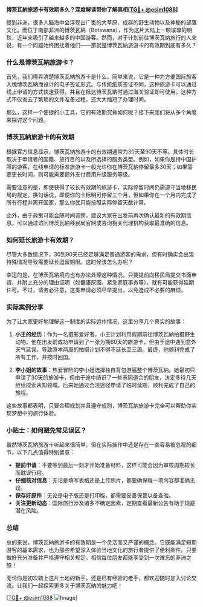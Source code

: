 **博茨瓦納旅游卡有效期多久？深度解读带你了解真相[[TG💪+ @esim1088](https://t.me/s/esim1088)]**

提到非洲，很多人脑海中会浮现出广袤的大草原、成群的野生动物以及神秘的部落文化。而位于南部非洲的博茨瓦納（Botswana），作为这片大陆上一颗璀璨的明珠，近年来吸引了越来越多的中国游客。然而，对于计划前往博茨瓦納旅行的人来说，有一个问题始终困扰着他们——那就是博茨瓦納旅游卡的有效期到底有多久？

### 什么是博茨瓦納旅游卡？

首先，我们得弄清楚博茨瓦納旅游卡是什么。简单来说，它是一种为方便国际旅客入境博茨瓦納而设计的电子签证形式。与传统纸质签证不同，这种旅游卡可以通过线上申请的方式快速获得，并且在抵达博茨瓦納时通过海关验证即可使用。这种方式不仅省去了繁琐的文件准备过程，还大大缩短了办理时间。

那么，这样一个便捷的小工具，它的有效期究竟如何呢？接下来我们将从多个角度来探讨这个问题。

### 博茨瓦納旅游卡的有效期

根据官方信息显示，博茨瓦納旅游卡的有效期通常为30天至90天不等。具体时长取决于申请者的国籍、旅行目的以及所选择的服务类型。例如，如果你是持中国护照的游客，在线申请的标准旅游卡一般允许你在博茨瓦納停留最多30天；如果需要更长时间，则可能需要额外支付费用升级服务等级。

需要注意的是，即使获得了较长有效期的旅游卡，实际停留时间仍需遵守当地移民局的规定。换句话说，即便你的卡标明可停留三个月，但如果你在一个月内完成了所有行程并离开国家，那么你就只能按照实际停留天数计算。

此外，由于政策可能会随时间调整，建议大家在出发前再次确认最新的有效期信息。可以通过访问博茨瓦納移民局官网或咨询相关代理机构获取最准确的信息。

### 如何延长旅游卡有效期？

尽管大多数情况下，30到90天已经足够满足普通游客的需求，但有时确实会出现特殊情况导致需要延长逗留期限。这时候该怎么办呢？

幸运的是，在博茨瓦納境内也有办法处理这种情况。只要提前向移民局提交书面申请，并附上充分的理由证明（如健康原因、紧急家庭事务等），就有可能获得延期许可。不过，请务必注意，这类申请必须尽早提出，以免造成不必要的麻烦。

### 实际案例分享

为了让大家更好地理解这一制度的实际运作情况，这里分享几个真实的故事：

1. **小王的经历**：作为一名摄影爱好者，小王计划利用假期前往博茨瓦納拍摄野生动物。他在出发前成功申请到了一张为期60天的旅游卡，但由于途中遇到意外天气延误，导致原本两周的拍摄计划不得不延长至三周。最终，他顺利完成了所有工作，并按时回国。

2. **李小姐的故事**：热爱冒险的李小姐选择独自背包游遍整个博茨瓦納。她最初只申请了30天的旅游卡，但由于途中结识了一些志同道合的朋友，决定多待几天继续探索未知领域。后来她通过合法途径申请了临时延期，顺利完成了自己的旅程。

这些故事都表明，只要合理规划并且遵守规则，博茨瓦納旅游卡完全可以帮助你实现梦想中的旅行体验。

### 小贴士：如何避免常见误区？

虽然博茨瓦納旅游卡听起来很简单，但在实际操作中还是存在一些容易被忽视的细节。以下几点值得特别留意：

- **提前申请**：不要等到最后一刻才开始准备材料，这样可能会因为审核周期较长而耽误行程。
- **仔细核对信息**：无论是填写表格还是上传照片，都要确保每一项内容都准确无误。
- **保存好原件**：无论是电子版还是打印版，都需要妥善保管以备查验。
- **关注更新动态**：国际旅行涉及诸多不确定因素，定期查看最新公告有助于规避潜在风险。

### 总结

总的来说，博茨瓦納旅游卡的有效期是一个灵活而又严谨的概念。它既能满足短期游客的基本需求，也为那些希望深入体验当地文化的旅行者提供了便利条件。只要做好充分准备并严格遵守相关规定，相信每位朋友都能享受到一次难忘的非洲之旅！

无论你是初次踏上这片土地的新手，还是已有经验的老手，都欢迎随时加入讨论交流。让我们一起探索更多关于博茨瓦納的魅力吧！

[[TG💪+ @esim1088](https://t.me/s/esim1088) ![Image](https://i.postimg.cc/4NQfJmqS/Snipaste-2025-05-13-00-14-12.png)]